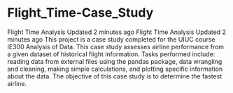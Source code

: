 # Flight_Time-Case_Study
Flight Time Analysis  Updated 2 minutes ago Flight Time Analysis Updated 2 minutes ago This project is a case study completed for the UIUC course IE300 Analysis of Data. This case study assesses airline performance from a given dataset of historical flight information. Tasks performed include: reading data from external files using the pandas package, data wrangling and cleaning, making simple calculations, and plotting specific information about the data. The objective of this case study is to determine the fastest airline.
